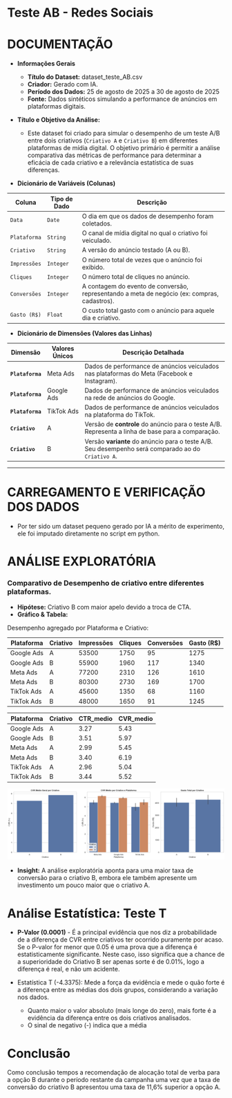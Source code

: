 # Teste AB - Redes Sociais

# DOCUMENTAÇÃO

- **Informações Gerais**
    - **Título do Dataset:** dataset_teste_AB.csv
    - **Criador:** Gerado com IA.
    - **Período dos Dados:** 25 de agosto de 2025 a 30 de agosto de 2025
    - **Fonte:** Dados sintéticos simulando a performance de anúncios em plataformas digitais.

- **Título e Objetivo da Análise:**
    - Este dataset foi criado para simular o desempenho de um teste A/B entre dois criativos (`Criativo A` e `Criativo B`) em diferentes plataformas de mídia digital. O objetivo primário é permitir a análise comparativa das métricas de performance para determinar a eficácia de cada criativo e a relevância estatística de suas diferenças.

- **Dicionário de Variáveis (Colunas)**

| Coluna | Tipo de Dado | Descrição |
| --- | --- | --- |
| `Data` | `Date` | O dia em que os dados de desempenho foram coletados. |
| `Plataforma` | `String` | O canal de mídia digital no qual o criativo foi veiculado. |
| `Criativo` | `String` | A versão do anúncio testado (A ou B). |
| `Impressões` | `Integer` | O número total de vezes que o anúncio foi exibido. |
| `Cliques` | `Integer` | O número total de cliques no anúncio. |
| `Conversões` | `Integer` | A contagem do evento de conversão, representando a meta de negócio (ex: compras, cadastros). |
| `Gasto (R$)` | `Float` | O custo total gasto com o anúncio para aquele dia e criativo. |
- **Dicionário de Dimensões (Valores das Linhas)**

| Dimensão | Valores Únicos | Descrição Detalhada |
| --- | --- | --- |
| **`Plataforma`** | Meta Ads | Dados de performance de anúncios veiculados nas plataformas do Meta (Facebook e Instagram). |
| **`Plataforma`** | Google Ads | Dados de performance de anúncios veiculados na rede de anúncios do Google. |
| **`Plataforma`** | TikTok Ads | Dados de performance de anúncios veiculados na plataforma do TikTok. |
| **`Criativo`** | A | Versão de **controle** do anúncio para o teste A/B. Representa a linha de base para a comparação. |
| **`Criativo`** | B | Versão **variante** do anúncio para o teste A/B. Seu desempenho será comparado ao do `Criativo A`. |

---

# CARREGAMENTO E VERIFICAÇÃO DOS DADOS

- Por ter sido um dataset pequeno gerado por IA a mérito de experimento, ele foi imputado diretamente no script em python.

# ANÁLISE EXPLORATÓRIA

### **Comparativo de Desempenho de criativo entre diferentes plataformas.**

- **Hipótese:** Criativo B com maior apelo devido a troca de CTA.
- **Gráfico & Tabela:**

Desempenho agregado por Plataforma e Criativo:

| Plataforma | Criativo | Impressões | Cliques | Conversões | Gasto (R$) |
| --- | --- | --- | --- | --- | --- |
| Google Ads | A | 53500 | 1750 | 95 | 1275 |
| Google Ads | B | 55900 | 1960 | 117 | 1340 |
| Meta Ads | A | 77200 | 2310 | 126 | 1610 |
| Meta Ads | B | 80300 | 2730 | 169 | 1700 |
| TikTok Ads | A | 45600 | 1350 | 68 | 1160 |
| TikTok Ads | B | 48000 | 1650 | 91 | 1245 |

| Plataforma | Criativo | CTR_medio | CVR_medio |
| --- | --- | --- | --- |
| Google Ads | A | 3.27 | 5.43 |
| Google Ads | B | 3.51 | 5.97 |
| Meta Ads | A | 2.99 | 5.45 |
| Meta Ads | B | 3.40 | 6.19 |
| TikTok Ads | A | 2.96 | 5.04 |
| TikTok Ads | B | 3.44 | 5.52 |

<img src="images/download.png" alt="Churn por gasto mensal" width="600">

 

- **Insight:** A análise exploratória aponta para uma maior taxa de conversão para o criativo B, embora ele também apresente um investimento um pouco maior que o criativo A.

# Análise Estatística: Teste T

- **P-Valor (0.0001)** - É a principal evidência que nos diz a probabilidade de a diferença de CVR entre criativos ter ocorrido puramente por acaso. Se o P-valor for menor que 0.05 é uma prova que a diferença é estatisticamente significante. Neste caso, isso significa que a chance de a superioridade do Criativo B ser apenas sorte é de 0.01%, logo a diferença é real, e não um acidente.

- Estatística T (-4.3375): Mede a força da evidência e mede o quão forte é a diferença entre as médias dos dois grupos, considerando a variação nos dados.
    - Quanto maior o valor absoluto (mais longe do zero), mais forte é a evidência da diferença entre os dois criativos analisados.
    - O sinal de negativo (-) indica que a média

# Conclusão

Como conclusão tempos a recomendação de alocação total de verba para a opção B durante o período restante da campanha uma vez que a taxa de conversão do criativo B apresentou uma taxa de 11,6% superior a opção A.
